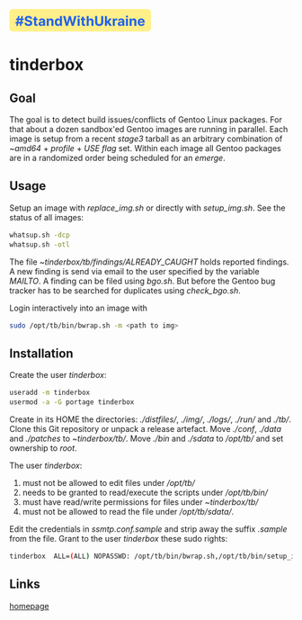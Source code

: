 [![StandWithUkraine](https://raw.githubusercontent.com/vshymanskyy/StandWithUkraine/main/badges/StandWithUkraine.svg)](https://github.com/vshymanskyy/StandWithUkraine/blob/main/docs/README.md)

# tinderbox

## Goal

The goal is to detect build issues/conflicts of Gentoo Linux packages.
For that about a dozen sandbox'ed Gentoo images are running in parallel.
Each image is setup from a recent _stage3_ tarball as an arbitrary combination of _~amd64_ + _profile_ + _USE flag_ set.
Within each image all Gentoo packages are in a randomized order being scheduled for an _emerge_.

## Usage

Setup an image with _replace_img.sh_ or directly with _setup_img.sh_.
See the status of all images:

```bash
whatsup.sh -dcp
whatsup.sh -otl
```

The file _~tinderbox/tb/findings/ALREADY_CAUGHT_ holds reported findings.
A new finding is send via email to the user specified by the variable _MAILTO_.
A finding can be filed using _bgo.sh_.
But before the Gentoo bug tracker has to be searched for duplicates using _check_bgo.sh_.

Login interactively into an image with

```bash
sudo /opt/tb/bin/bwrap.sh -m <path to img>
```

## Installation

Create the user _tinderbox_:

```bash
useradd -m tinderbox
usermod -a -G portage tinderbox
```

Create in its HOME the directories: _./distfiles/_, _./img/_, _./logs/_, _./run/_ and _./tb/_.
Clone this Git repository or unpack a release artefact.
Move _./conf_, _./data_ and _./patches_ to _~tinderbox/tb/_.
Move _./bin_ and _./sdata_ to _/opt/tb/_ and set ownership to _root_.

The user _tinderbox_:

1. must not be allowed to edit files under _/opt/tb/_
1. needs to be granted to read/execute the scripts under _/opt/tb/bin/_
1. must have read/write permissions for files under _~tinderbox/tb/_
1. must not be allowed to read the file under _/opt/tb/sdata/_.

Edit the credentials in _ssmtp.conf.sample_ and strip away the suffix _.sample_ from the file.
Grant to the user _tinderbox_ these sudo rights:

```bash
tinderbox  ALL=(ALL) NOPASSWD: /opt/tb/bin/bwrap.sh,/opt/tb/bin/setup_img.sh,/opt/tb/bin/house_keeping.sh,/opt/tb/bin/kill_img.sh,/opt/tb/bin/retest.sh,/opt/tb/bin/collect_data.sh
```

## Links

[homepage](https://www.zwiebeltoralf.de/tinderbox.html)
